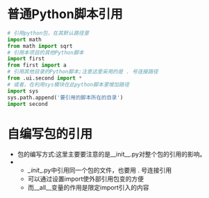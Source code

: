 # 普通Python脚本引用

``````python
# 引用python包，在其默认路径里
import math
from math import sqrt
# 引用本项目的其他Python脚本
import first
from first import a
# 引用其他目录的Python脚本;注意这里采用的是 . 号连接路径
from .ui.second import *
# 或者，在利用sys模块在此python脚本里增加路径
import sys
sys.path.append('要引用的脚本所在的目录')
import second
``````

# 自编写包的引用

* 包的编写方式:这里主要要注意的是_\_init__.py对整个包的引用的影响。
* * _\_init__.py中引用同一个包的文件，也要用 . 号连接引用
  * 可以通过设置import使外部引用包变的方便
  * 而_\_all__变量的作用是限定import引入的内容